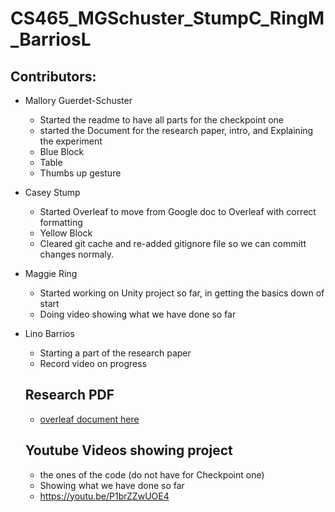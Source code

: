# CS465_MGSchuster_StumpC_RingM_BarriosL

## Contributors:
* Mallory Guerdet-Schuster
    * Started the readme to have all parts for the checkpoint one 
    * started the Document for the research paper, intro, and Explaining the experiment
    * Blue Block
    * Table
    * Thumbs up gesture
* Casey Stump
  * Started Overleaf to move from Google doc to Overleaf with correct formatting
  * Yellow Block
  * Cleared git cache and re-added gitignore file so we can committ changes normaly.
* Maggie Ring
  * Started working on Unity project so far, in getting the basics down of start
  * Doing video showing what we have done so far
* Lino Barrios
  * Starting a part of the research paper
  * Record video on progress 

  ## Research PDF
  * [overleaf document here](https://www.overleaf.com/read/msxcfwxjstyy#edbfe8)
 
  ## Youtube Videos showing project
  * the ones of the code (do not have for Checkpoint one)
  * Showing what we have done so far
  * https://youtu.be/P1brZZwUOE4
